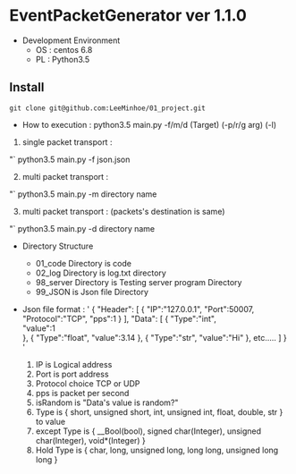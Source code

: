 
# EventPacketGenerator ver 1.1.0


- Development Environment
	* OS : centos 6.8
	* PL : Python3.5

## Install
`
git clone git@github.com:LeeMinhoe/01_project.git
`

 - How to execution : python3.5 main.py -f/m/d (Target) (-p/r/g arg) (-l)
1) single packet transport :

"`
python3.5 main.py -f json.json


2) multi packet transport :

"`
python3.5 main.py -m directory name


3) multi packet transport  :
(packets's destination is same)

"`
python3.5 main.py -d directory name


 - Directory Structure
	* 01_code Directory is code 
	* 02_log Directory is log.txt directory
	* 98_server Directory is Testing server program Directory 
	* 99_JSON is Json file Directory 

 - Json file format :
'
{
  "Header":
  [
    {
      "IP":"127.0.0.1",
      "Port":50007,
      "Protocol":"TCP",
      "pps":1
    }
  ],
  "Data":
  [
    {
      "Type":"int",		
      "value":1		
    },
    {
      "Type":"float",
      "value":3.14
    },
    {
      "Type":"str",
      "value":"Hi"
    },
    etc.....
  ]
}
'

	1) IP is Logical address
	2) Port is port address
	3) Protocol choice TCP or UDP
	4) pps is packet per second
	5) isRandom is "Data's value is random?"
	6) Type is { short, unsigned short, int, unsigned int, float, double, str } to value
	7) except Type is { __Bool(bool), signed char(Integer), unsigned char(Integer), void*(Integer) }
	8) Hold Type is { char, long, unsigned long, long long, unsigned long long }
